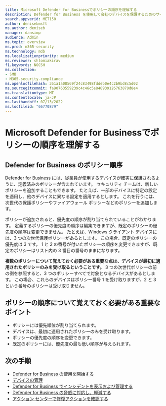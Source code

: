 ```yaml
---
title: Microsoft Defender for Businessでポリシーの順序を理解する
description: Defender for Business を使用して会社のデバイスを保護するためのサイバーセキュリティ ポリシーの優先順位について説明します。
search.appverid: MET150
author: denisebmsft
ms.author: deniseb
manager: dansimp
audience: Admin
ms.topic: overview
ms.prod: m365-security
ms.technology: mdb
ms.localizationpriority: medium
ms.reviewer: shlomiakirav
f1.keywords: NOCSH
ms.collection:
- SMB
- M365-security-compliance
ms.openlocfilehash: 361a1a08569f24c83498fddeb0e4c2b9bd8c5d02
ms.sourcegitcommit: fa90763559239c4c46c5e848939126763879d8e4
ms.translationtype: MT
ms.contentlocale: ja-JP
ms.lasthandoff: 07/13/2022
ms.locfileid: "66770879"
---
```

# <a name="understand-policy-order-in-microsoft-defender-for-business"></a>Microsoft Defender for Businessでポリシーの順序を理解する

## <a name="policy-order-in-defender-for-business"></a>Defender for Business のポリシー順序

Defender for Business には、従業員が使用するデバイスが確実に保護されるように、定義済みのポリシーが含まれています。 セキュリティ チームは、新しいポリシーを追加することもできます。 たとえば、一部のデバイスに特定の設定を適用し、他のデバイスに異なる設定を適用するとします。 これを行うには、次世代の保護ポリシーやファイアウォール ポリシーなどのポリシーを追加します。

ポリシーが追加されると、優先度の順序が割り当てられていることがわかります。 定義するポリシーの優先度の順序は編集できますが、既定のポリシーの優先度の順序は変更できません。 たとえば、Windows クライアント デバイスには、3 つの次世代保護ポリシーがあるとします。 この場合、既定のポリシーの優先度は 3 です。 1 と 2 の番号が付いたポリシーの順序を変更できますが、既定のポリシーはリスト内の 3 番目の番号のままになります。 

**複数のポリシーについて覚えておく必要がある重要な点は、デバイスが最初に適用されたポリシーのみを受け取るということです。** 3 つの次世代ポリシーの前の例を参照すると、3 つのポリシーすべてで対象となるデバイスがあるとします。 この場合、これらのデバイスはポリシー番号 1 を受け取りますが、2 と 3 という番号のポリシーは受け取りません。 


## <a name="key-points-to-remember-about-policy-order"></a>ポリシーの順序について覚えておく必要がある重要なポイント

- ポリシーには優先順位が割り当てられます。
- デバイスは、最初に適用されたポリシーのみを受け取ります。
- ポリシーの優先度の順序を変更できます。
- 既定のポリシーには、優先度の最も低い順序が与えられます。

## <a name="next-steps"></a>次の手順

- [Defender for Business の使用を開始する](mdb-get-started.md)
- [デバイスの管理](mdb-manage-devices.md)
- [Defender for Business でインシデントを表示および管理する](mdb-view-manage-incidents.md)
- [Defender for Business の脅威に対応し、軽減する](mdb-respond-mitigate-threats.md)
- [アクション センターで修復アクションを確認する](mdb-review-remediation-actions.md)